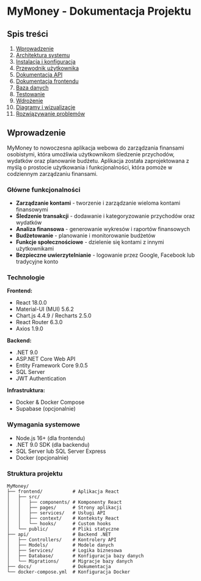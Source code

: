 # MyMoney - Dokumentacja Projektu

## Spis treści

1. [Wprowadzenie](#wprowadzenie)
2. [Architektura systemu](architektura.md)
3. [Instalacja i konfiguracja](instalacja.md)
4. [Przewodnik użytkownika](przewodnik-uzytkownika.md)
5. [Dokumentacja API](api.md)
6. [Dokumentacja frontendu](frontend.md)
7. [Baza danych](baza-danych.md)
8. [Testowanie](testowanie.md)
9. [Wdrożenie](wdrozenie.md)
10. [Diagramy i wizualizacje](diagramy.md)
11. [Rozwiązywanie problemów](troubleshooting.md)

## Wprowadzenie

MyMoney to nowoczesna aplikacja webowa do zarządzania finansami osobistymi, która umożliwia użytkownikom śledzenie przychodów, wydatków oraz planowanie budżetu. Aplikacja została zaprojektowana z myślą o prostocie użytkowania i funkcjonalności, która pomoże w codziennym zarządzaniu finansami.

### Główne funkcjonalności

- **Zarządzanie kontami** - tworzenie i zarządzanie wieloma kontami finansowymi
- **Śledzenie transakcji** - dodawanie i kategoryzowanie przychodów oraz wydatków
- **Analiza finansowa** - generowanie wykresów i raportów finansowych
- **Budżetowanie** - planowanie i monitorowanie budżetów
- **Funkcje społecznościowe** - dzielenie się kontami z innymi użytkownikami
- **Bezpieczne uwierzytelnianie** - logowanie przez Google, Facebook lub tradycyjne konto

### Technologie

**Frontend:**
- React 18.0.0
- Material-UI (MUI) 5.6.2
- Chart.js 4.4.9 / Recharts 2.5.0
- React Router 6.3.0
- Axios 1.9.0

**Backend:**
- .NET 9.0
- ASP.NET Core Web API
- Entity Framework Core 9.0.5
- SQL Server
- JWT Authentication

**Infrastruktura:**
- Docker & Docker Compose
- Supabase (opcjonalnie)

### Wymagania systemowe

- Node.js 16+ (dla frontendu)
- .NET 9.0 SDK (dla backendu)
- SQL Server lub SQL Server Express
- Docker (opcjonalnie)

### Struktura projektu

```
MyMoney/
├── frontend/           # Aplikacja React
│   ├── src/
│   │   ├── components/ # Komponenty React
│   │   ├── pages/      # Strony aplikacji
│   │   ├── services/   # Usługi API
│   │   ├── context/    # Konteksty React
│   │   └── hooks/      # Custom hooks
│   └── public/         # Pliki statyczne
├── api/                # Backend .NET
│   ├── Controllers/    # Kontrolery API
│   ├── Models/         # Modele danych
│   ├── Services/       # Logika biznesowa
│   ├── Database/       # Konfiguracja bazy danych
│   └── Migrations/     # Migracje bazy danych
├── docs/               # Dokumentacja
└── docker-compose.yml  # Konfiguracja Docker
```
